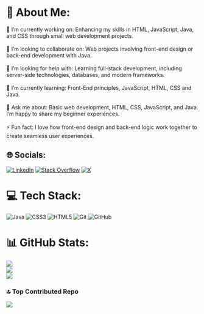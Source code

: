 # 💫 About Me:
🔭 I’m currently working on: Enhancing my skills in HTML, JavaScript, Java, and CSS through small web development projects.<br><br>👯 I’m looking to collaborate on: Web projects involving front-end design or back-end development with Java.<br><br>🤝 I’m looking for help with: Learning full-stack development, including server-side technologies, databases, and modern frameworks.<br><br>🌱 I’m currently learning: Front-End principles, JavaScript, HTML, CSS and Java.<br><br>💬 Ask me about: Basic web development, HTML, CSS, JavaScript, and Java. I’m happy to share my beginner experiences.<br><br>⚡ Fun fact: I love how front-end design and back-end logic work together to create seamless user experiences.


## 🌐 Socials:
[![LinkedIn](https://img.shields.io/badge/LinkedIn-%230077B5.svg?logo=linkedin&logoColor=white)](https://linkedin.com/in/https://www.linkedin.com/in/shivane-rana-77982b2a5/overlay/about-this-profile/) [![Stack Overflow](https://img.shields.io/badge/-Stackoverflow-FE7A16?logo=stack-overflow&logoColor=white)](https://stackoverflow.com/users/23520673) [![X](https://img.shields.io/badge/X-black.svg?logo=X&logoColor=white)](https://x.com/@shivane_rana) 

# 💻 Tech Stack:
![Java](https://img.shields.io/badge/java-%23ED8B00.svg?style=for-the-badge&logo=openjdk&logoColor=white) ![CSS3](https://img.shields.io/badge/css3-%231572B6.svg?style=for-the-badge&logo=css3&logoColor=white) ![HTML5](https://img.shields.io/badge/html5-%23E34F26.svg?style=for-the-badge&logo=html5&logoColor=white) ![Git](https://img.shields.io/badge/git-%23F05033.svg?style=for-the-badge&logo=git&logoColor=white) ![GitHub](https://img.shields.io/badge/github-%23121011.svg?style=for-the-badge&logo=github&logoColor=white)
# 📊 GitHub Stats:
![](https://github-readme-stats.vercel.app/api?username=ShivaneRana&theme=radical&hide_border=true&include_all_commits=false&count_private=false)<br/>
![](https://github-readme-streak-stats.herokuapp.com/?user=ShivaneRana&theme=radical&hide_border=true)<br/>
![](https://github-readme-stats.vercel.app/api/top-langs/?username=ShivaneRana&theme=radical&hide_border=true&include_all_commits=false&count_private=false&layout=compact)

### 🔝 Top Contributed Repo
![](https://github-contributor-stats.vercel.app/api?username=ShivaneRana&limit=5&theme=dark&combine_all_yearly_contributions=true)

<!-- Proudly created with GPRM ( https://gprm.itsvg.in ) -->
